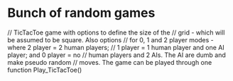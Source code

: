 # Bunch of random games

//  TicTacToe game with options to define the size of the
//  grid - which will be assumed to be square. Also options
//  for 0, 1 and 2 player modes - where 2 player = 2 human players;
//  1 player = 1 human player and one AI player; and 0 player = no
//  human players and 2 AIs. The AI are dumb and make pseudo random
//  moves. The game can be played through one function Play_TicTacToe()
